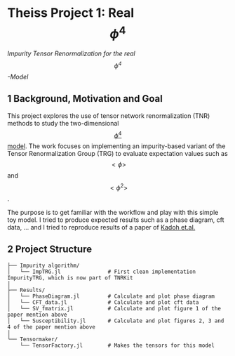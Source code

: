 # Theiss Project 1: Real $$\phi^4$$

*Impurity Tensor Renormalization for the real $$\phi^4$$-Model*

## 1 Background, Motivation and Goal

This project explores the use of tensor network renormalization (TNR) methods to study the two-dimensional [$$\phi^4$$ model](https://en.wikipedia.org/wiki/Quartic_interaction).
The work focuses on implementing an impurity-based variant of the Tensor Renormalization Group (TRG) to evaluate expectation values such as $$<\phi>$$ and $$<\phi^2>$$.

The purpose is to get familiar with the workflow and play with this simple toy model. I tried to produce expected results such as a phase diagram, cft data, ... and I tried to reproduce results of a paper of [Kadoh et.al.](https://arxiv.org/abs/1811.12376)

## 2 Project Structure
```
├── Impurity algorithm/
│   └── ImpTRG.jl               # First clean implementation ImpurityTRG, which is now part of TNRKit
│ 
├── Results/  
│   └── PhaseDiagram.jl         # Calculate and plot phase diagram
│   └── CFT_data.jl             # Calculate and plot cft data
│   └── SV_fmatrix.jl           # Calculate and plot figure 1 of the paper mention above
│   └── Susceptibility.jl       # Calculate and plot figures 2, 3 and 4 of the paper mention above
│                              
└── Tensormaker/                 
    └── TensorFactory.jl        # Makes the tensors for this model
```
